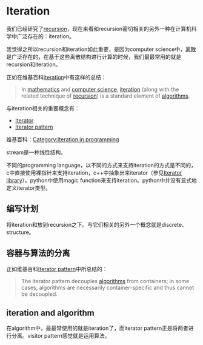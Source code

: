 # Iteration

我们已经研究了[recursion](../Induction-and-Recursion/index.md)，现在来看和recursion密切相关的另外一种在计算机科学中广泛存在的：iteration。

我觉得之所以recursion和iteration如此重要，是因为computer science中，[离散](../../../What-is-discrete-math/Discrete-math.md)是广泛存在的，在基于这些离散结构进行计算的时候，我们最最常用的就是recursion和iteration。

正如在维基百科[Iteration](https://en.wikipedia.org/wiki/Iteration)中有这样的总结：

> In [mathematics](https://en.wikipedia.org/wiki/Mathematics) and [computer science](https://en.wikipedia.org/wiki/Computer_science), [iteration](https://en.wikipedia.org/wiki/Iteration) (along with the related technique of [recursion](https://en.wikipedia.org/wiki/Recursion)) is a standard element of [algorithms](https://en.wikipedia.org/wiki/Algorithm).



与iteration相关的重要概念有：

- [Iterator](https://en.wikipedia.org/wiki/Iterator)
- [Iterator pattern](https://en.wikipedia.org/wiki/Iterator_pattern)



维基百科：[Category:Iteration in programming](https://en.wikipedia.org/wiki/Category:Iteration_in_programming)

stream是一种线性结构。



不同的programming language，以不同的方式来支持iteration的方式是不同的，c中直接使用裸指针来支持iteration，c++中抽象出来iterator（参见[Iterator library](https://en.cppreference.com/w/cpp/iterator)）。python中使用magic function来支持iteration。python中并没有显式地定义iterator类型。

## 编写计划

将iteration和放到recursion之下。与它们相关的另外一个概念就是discrete、structure。

## 容器与算法的分离

正如维基百科[Iterator pattern](https://en.wikipedia.org/wiki/Iterator_pattern)中所总结的：

> The iterator pattern decouples [algorithms](https://en.wikipedia.org/wiki/Algorithm) from containers; in some cases, algorithms are necessarily container-specific and thus cannot be decoupled.



## iteration and algorithm

在algorithm中，最最常使用的就是iteration了，而iterator pattern正是将两者进行分离。visitor pattern感觉就是运用算法。